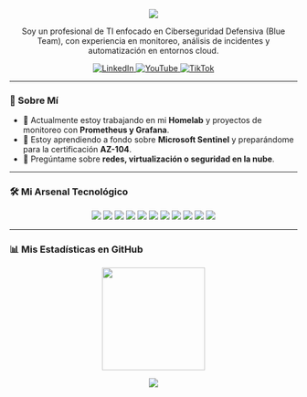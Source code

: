 <p align="center">
  <img src="https://readme-typing-svg.herokuapp.com?font=Courier+New&weight=700&size=25&duration=4000&color=00FF88&center=true&vCenter=true&width=600&lines=Hola+%F0%9F%91%8B%2C+soy+Fernando+Alaniz;SOC+Analyst;Cybersecurity+Professional;Cloud+%26+Network+Enthusiast" />
</p>

<p align="center">
  Soy un profesional de TI enfocado en Ciberseguridad Defensiva (Blue Team), con experiencia en monitoreo, análisis de incidentes y automatización en entornos cloud.
</p>

<p align="center">
  <a href="https://www.linkedin.com/in/fernando-alaniz-a33064325" target="_blank">
    <img src="https://img.shields.io/badge/LinkedIn-0077B5?style=for-the-badge&logo=linkedin&logoColor=white" alt="LinkedIn"/>
  </a>
  <a href="https://www.youtube.com/@alanizcloudsec" target="_blank">
    <img src="https://img.shields.io/badge/YouTube-FF0000?style=for-the-badge&logo=youtube&logoColor=white" alt="YouTube"/>
  </a>
  <a href="https://tiktok.com/@alanizcloudsec" target="_blank">
    <img src="https://img.shields.io/badge/TikTok-000000?style=for-the-badge&logo=tiktok&logoColor=white" alt="TikTok"/>
  </a>
</p>

---

### 🚀 Sobre Mí

- 🔭 Actualmente estoy trabajando en mi **Homelab** y proyectos de monitoreo con **Prometheus y Grafana**.
- 🌱 Estoy aprendiendo a fondo sobre **Microsoft Sentinel** y preparándome para la certificación **AZ-104**.
- 💬 Pregúntame sobre **redes, virtualización o seguridad en la nube**.

---

### 🛠️ Mi Arsenal Tecnológico

<p align="center">
  <img src="https://img.shields.io/badge/Microsoft_Sentinel-0078D4?style=for-the-badge&logo=microsoft-azure&logoColor=white" />
  <img src="https://img.shields.io/badge/Wazuh-00A693?style=for-the-badge&logo=wazuh&logoColor=white" />
  <img src="https://img.shields.io/badge/Prometheus-E6522C?style=for-the-badge&logo=prometheus&logoColor=white" />
  <img src="https://img.shields.io/badge/Grafana-F46800?style=for-the-badge&logo=grafana&logoColor=white" />
  <img src="https://img.shields.io/badge/Azure-0078D4?style=for-the-badge&logo=microsoft-azure&logoColor=white" />
  <img src="https://img.shields.io/badge/Docker-2496ED?style=for-the-badge&logo=docker&logoColor=white" />
  <img src="https://img.shields.io/badge/Kubernetes-326CE5?style=for-the-badge&logo=kubernetes&logoColor=white" />
  <img src="https://img.shields.io/badge/Linux-FCC624?style=for-the-badge&logo=linux&logoColor=black" />
  <img src="https://img.shields.io/badge/Windows_Server-0078D6?style=for-the-badge&logo=windows&logoColor=white" />
  <img src="https://img.shields.io/badge/PowerShell-5391FE?style=for-the-badge&logo=powershell&logoColor=white" />
  <img src="https://img.shields.io/badge/Bash-4EAA25?style=for-the-badge&logo=gnubash&logoColor=white" />
</p>

---

### 📊 Mis Estadísticas en GitHub

<p align="center">
  <img height="180em" src="https://github-readme-stats.vercel.app/api?username=foalaniz&show_icons=true&theme=dracula&include_all_commits=true&count_private=true&border_color=00ff88"/>
</p>
<p align="center">
  <img align="center" src="https://github-readme-streak-stats.herokuapp.com/?user=foalaniz&theme=dark&border=00ff88&stroke=00ff88&ring=00ff88&fire=00ff88" />
</p>
